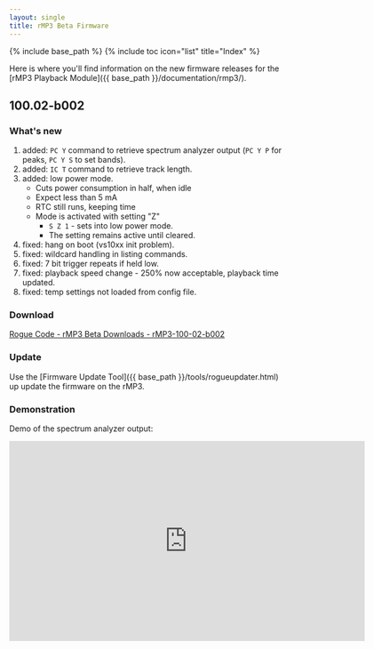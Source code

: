 ```yaml
---
layout: single
title: rMP3 Beta Firmware
---
```

{% include base_path %}
{% include toc icon="list" title="Index" %}

Here is where you'll find information on the new firmware releases for the [rMP3 Playback Module]({{ base_path }}/documentation/rmp3/).

## 100.02-b002

### What's new

1. added: `PC Y` command to retrieve spectrum analyzer output (`PC Y P` for peaks, `PC Y S` to set bands).
1. added: `IC T` command to retrieve track length.
1. added: low power mode.
   * Cuts power consumption in half, when idle
   * Expect less than 5 mA
   * RTC still runs, keeping time
   * Mode is activated with setting "Z"
     * `S Z 1` - sets into low power mode.
     * The setting remains active until cleared.
1. fixed: hang on boot (vs10xx init problem).
1. fixed: wildcard handling in listing commands.
1. fixed: 7 bit trigger repeats if held low.
1. fixed: playback speed change - 250% now acceptable, playback time updated.
1. fixed: temp settings not loaded from config file.

### Download

[Rogue Code - rMP3 Beta Downloads - rMP3-100-02-b002](http://code.google.com/p/rogue-code/downloads/list?q=rmp3+beta)

### Update

Use the [Firmware Update Tool]({{ base_path }}/tools/rogueupdater.html) up update the firmware on the rMP3.

### Demonstration

Demo of the spectrum analyzer output:

<iframe width="640" height="360" src="https://www.youtube.com/embed/DH8HDMvpXpU" frameborder="0" allowfullscreen></iframe>
